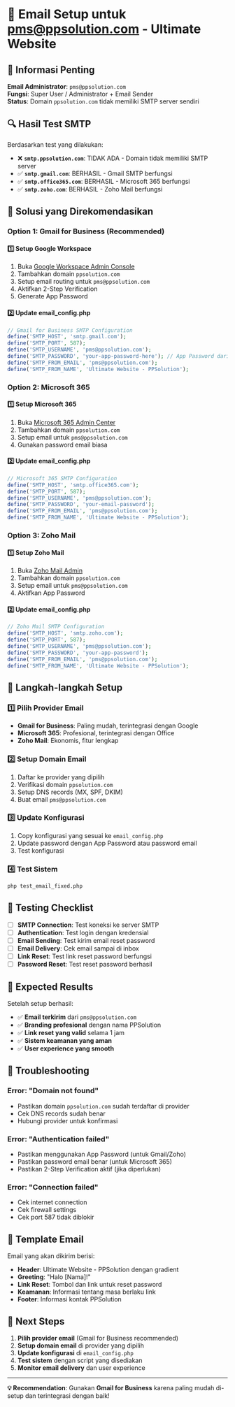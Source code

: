 # 📧 Email Setup untuk pms@ppsolution.com - Ultimate Website

## 🎯 Informasi Penting

**Email Administrator**: `pms@ppsolution.com`  
**Fungsi**: Super User / Administrator + Email Sender  
**Status**: Domain `ppsolution.com` tidak memiliki SMTP server sendiri

## 🔍 Hasil Test SMTP

Berdasarkan test yang dilakukan:
- ❌ **`smtp.ppsolution.com`**: TIDAK ADA - Domain tidak memiliki SMTP server
- ✅ **`smtp.gmail.com`**: BERHASIL - Gmail SMTP berfungsi
- ✅ **`smtp.office365.com`**: BERHASIL - Microsoft 365 berfungsi
- ✅ **`smtp.zoho.com`**: BERHASIL - Zoho Mail berfungsi

## 🚀 Solusi yang Direkomendasikan

### **Option 1: Gmail for Business (Recommended)**

#### **1️⃣ Setup Google Workspace**
1. Buka [Google Workspace Admin Console](https://admin.google.com)
2. Tambahkan domain `ppsolution.com`
3. Setup email routing untuk `pms@ppsolution.com`
4. Aktifkan 2-Step Verification
5. Generate App Password

#### **2️⃣ Update email_config.php**
```php
// Gmail for Business SMTP Configuration
define('SMTP_HOST', 'smtp.gmail.com');
define('SMTP_PORT', 587);
define('SMTP_USERNAME', 'pms@ppsolution.com');
define('SMTP_PASSWORD', 'your-app-password-here'); // App Password dari Google
define('SMTP_FROM_EMAIL', 'pms@ppsolution.com');
define('SMTP_FROM_NAME', 'Ultimate Website - PPSolution');
```

### **Option 2: Microsoft 365**

#### **1️⃣ Setup Microsoft 365**
1. Buka [Microsoft 365 Admin Center](https://admin.microsoft.com)
2. Tambahkan domain `ppsolution.com`
3. Setup email untuk `pms@ppsolution.com`
4. Gunakan password email biasa

#### **2️⃣ Update email_config.php**
```php
// Microsoft 365 SMTP Configuration
define('SMTP_HOST', 'smtp.office365.com');
define('SMTP_PORT', 587);
define('SMTP_USERNAME', 'pms@ppsolution.com');
define('SMTP_PASSWORD', 'your-email-password');
define('SMTP_FROM_EMAIL', 'pms@ppsolution.com');
define('SMTP_FROM_NAME', 'Ultimate Website - PPSolution');
```

### **Option 3: Zoho Mail**

#### **1️⃣ Setup Zoho Mail**
1. Buka [Zoho Mail Admin](https://mail.zoho.com)
2. Tambahkan domain `ppsolution.com`
3. Setup email untuk `pms@ppsolution.com`
4. Aktifkan App Password

#### **2️⃣ Update email_config.php**
```php
// Zoho Mail SMTP Configuration
define('SMTP_HOST', 'smtp.zoho.com');
define('SMTP_PORT', 587);
define('SMTP_USERNAME', 'pms@ppsolution.com');
define('SMTP_PASSWORD', 'your-app-password');
define('SMTP_FROM_EMAIL', 'pms@ppsolution.com');
define('SMTP_FROM_NAME', 'Ultimate Website - PPSolution');
```

## 🔧 Langkah-langkah Setup

### **1️⃣ Pilih Provider Email**
- **Gmail for Business**: Paling mudah, terintegrasi dengan Google
- **Microsoft 365**: Profesional, terintegrasi dengan Office
- **Zoho Mail**: Ekonomis, fitur lengkap

### **2️⃣ Setup Domain Email**
1. Daftar ke provider yang dipilih
2. Verifikasi domain `ppsolution.com`
3. Setup DNS records (MX, SPF, DKIM)
4. Buat email `pms@ppsolution.com`

### **3️⃣ Update Konfigurasi**
1. Copy konfigurasi yang sesuai ke `email_config.php`
2. Update password dengan App Password atau password email
3. Test konfigurasi

### **4️⃣ Test Sistem**
```bash
php test_email_fixed.php
```

## 🧪 Testing Checklist

- [ ] **SMTP Connection**: Test koneksi ke server SMTP
- [ ] **Authentication**: Test login dengan kredensial
- [ ] **Email Sending**: Test kirim email reset password
- [ ] **Email Delivery**: Cek email sampai di inbox
- [ ] **Link Reset**: Test link reset password berfungsi
- [ ] **Password Reset**: Test reset password berhasil

## 🎯 Expected Results

Setelah setup berhasil:
- ✅ **Email terkirim** dari `pms@ppsolution.com`
- ✅ **Branding profesional** dengan nama PPSolution
- ✅ **Link reset yang valid** selama 1 jam
- ✅ **Sistem keamanan yang aman**
- ✅ **User experience yang smooth**

## 🚨 Troubleshooting

### **Error: "Domain not found"**
- Pastikan domain `ppsolution.com` sudah terdaftar di provider
- Cek DNS records sudah benar
- Hubungi provider untuk konfirmasi

### **Error: "Authentication failed"**
- Pastikan menggunakan App Password (untuk Gmail/Zoho)
- Pastikan password email benar (untuk Microsoft 365)
- Pastikan 2-Step Verification aktif (jika diperlukan)

### **Error: "Connection failed"**
- Cek internet connection
- Cek firewall settings
- Cek port 587 tidak diblokir

## 📧 Template Email

Email yang akan dikirim berisi:
- **Header**: Ultimate Website - PPSolution dengan gradient
- **Greeting**: "Halo [Nama]!"
- **Link Reset**: Tombol dan link untuk reset password
- **Keamanan**: Informasi tentang masa berlaku link
- **Footer**: Informasi kontak PPSolution

## 🎉 Next Steps

1. **Pilih provider email** (Gmail for Business recommended)
2. **Setup domain email** di provider yang dipilih
3. **Update konfigurasi** di `email_config.php`
4. **Test sistem** dengan script yang disediakan
5. **Monitor email delivery** dan user experience

---

**💡 Recommendation**: Gunakan **Gmail for Business** karena paling mudah di-setup dan terintegrasi dengan baik! 